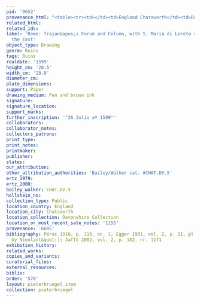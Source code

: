 ```yaml
---
pid: '9652'
provenance_html: "<table><tr><td></td><td>England Chatsworth</td><td>Dukes of Devonshire</td></tr></table>"
related_html:
related_ids:
label: 'Rome: Trajan&apos;s Forum and Column, with S. Maria di Loreto viewed from
  the East'
object_type: Drawing
genre: Ruins
tags: Ruins
realdate: '1599'
height_cm: '20.5'
width_cm: '28.8'
diameter_cm:
plate_dimensions:
support: Paper
drawing_medium: Pen and brown ink
signature:
signature_location:
support_marks:
further_inscription: '"26 Julio aº 1599"'
collaborators:
collaborator_notes:
collectors_patrons:
print_type:
print_notes:
printmaker:
publisher:
states:
our_attribution:
other_attribution_authorities: 'Bailey/Walker cat. #CHAT.DV.5'
ertz_1979:
ertz_2008:
bailey_walker: CHAT.DV.5
hollstein_no:
collection_type: Public
location_country: England
location_city: Chatsworth
location_collection: Devonshire Collection
location_or_most_recent_sale_notes: '1155'
provenance: '6685'
bibliography: Pérac 1916, p. 119, nr. 1; Egger 1931, vol. 2, p. 21, pl. 46 (&quot;perhaps
  by Nieulant&quot;); Jaffé 2002, vol. 2, p. 182, nr. 1171
exhibition_history:
related_works:
copies_and_variants:
curatorial_files:
external_resources:
biblio:
order: '578'
layout: pieterbruegel_item
collection: pieterbruegel
---
```

